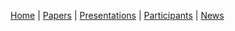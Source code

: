 [Home](README.md) | [Papers](papers.md) | [Presentations](presentations.md) | [Participants](participants.md) | [News](news.md)
